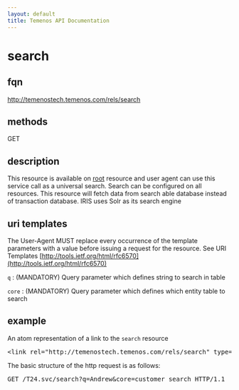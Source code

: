 ```yaml
---
layout: default
title: Temenos API Documentation
---
```


# search

## fqn
http://temenostech.temenos.com/rels/search

## methods
GET

## description
This resource is available on [root](root) resource and user agent can use this service call as a universal search. Search can be configured on all resources. This resource will fetch data from search able database instead of transaction database. IRIS uses Solr as its search engine 


## uri templates
The User-Agent MUST replace every occurrence of the template parameters with a value before issuing a request for the resource.  See URI Templates [http://tools.ietf.org/html/rfc6570](http://tools.ietf.org/html/rfc6570)

`q`		: (MANDATORY) Query parameter which defines string to search in table

`core`	: (MANDATORY) Query parameter which defines which entity table to search


## example
An atom representation of a link to the `search` resource
<pre>
&lt;link rel="http://temenostech.temenos.com/rels/search" type="application/atom+xml;type=entry" title="search" href="search?q=Andrew&core=customer_search"/&gt;
</pre>

The basic structure of the http request is as follows:
<pre>
GET /T24.svc/search?q=Andrew&core=customer_search HTTP/1.1
</pre> 